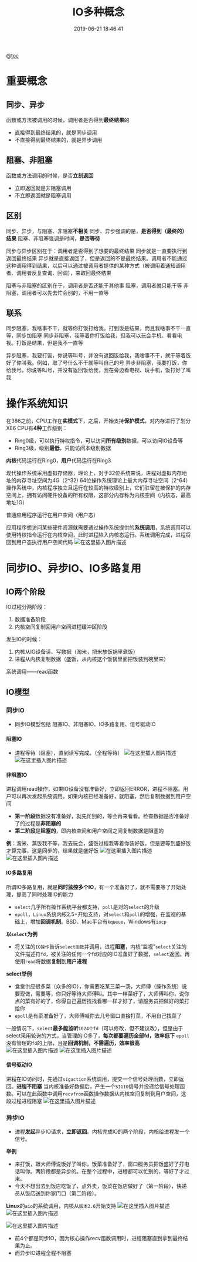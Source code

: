 ﻿---
title: IO多种概念
date: 2019-06-21 18:46:41
categories:
- web
tags:
- web
---
@[toc](IO)
# 重要概念
## 同步、异步
函数或方法被调用的时候，调用者是否得到**最终结果**的
- 直接得到最终结果的，就是同步调用
- 不直接得到最终结果的，就是异步调用
## 阻塞、非阻塞
函数或方法调用的时候，是否**立刻返回**
- 立即返回就是非阻塞调用
- 不立即返回就是阻塞调用
## 区别
同步、异步，与阻塞、非阻塞**不相关**
同步、异步强调的是，**是否得到（最终的）结果**
阻塞、非阻塞强调是时间，**是否等待**

同步与异步区别在于：调用者是否得到了想要的最终结果
同步就是一直要执行到返回最终结果
异步就是直接返回了，但是返回的不是最终结果。调用者不能通过这种调用得到结果，以后可以通过被调用者提供的某种方式（被调用着通知调用者、调用者反复查询、回调），来取回最终结果

阻塞与非阻塞的区别在于，调用者是否还能干其他事
阻塞，调用者就只能干等
非阻塞，调用者可以先去忙会别的，不用一直等
## 联系
同步阻塞，我啥事不干，就等你打饭打给我。打到饭是结果，而且我啥事不干一直等，同步加阻塞
同步非阻塞，我等着你打饭给我，但我可以玩会手机、看看电视。打饭是结果，但是我不一直等


异步阻塞，我要打饭，你说等叫号，并没有返回饭给我，我啥事不干，就干等着饭好了你叫我。例如，取了号什么不干就等叫自己的号
异步非阻塞，我要打饭，你给我号，你说等叫号，并没有返回饭给我，我在旁边看电视、玩手机，饭打好了叫我
# 操作系统知识
在386之前，CPU工作在**实模式**下，之后，开始支持**保护模式**，对内存进行了划分
X86 CPU有**4种**工作级别：
- Ring0级，可以执行特权指令，可以访问**所有级别**数据，可以访问IO设备等
- Ring3级，级别**最低**，只能访问本级别数据

**内核**代码运行在Ring0，**用户**代码运行在Ring3

现代操作系统采用虚拟存储器，理论上，对于32位系统来说，进程对虚拟内存地址的内存寻址空间为4G（2^32)
64位操作系统理论上最大内存寻址空间（2^64）
操作系统中，内核程序独立且运行在较高的特权级别上，它们驻留在被保护的内存空间上，拥有访问硬件设备的所有权限，这部分内存称为内核空间（内核态，最高地址1G）

普通应用程序运行在用户空间（用户态）

应用程序想访问某些硬件资源就需要通过操作系统提供的**系统调用**，系统调用可以使用特权指令运行在内核空间，此时进程陷入内核态运行。系统调用完成，进程将回到用户态执行用户空间代码
![在这里插入图片描述](https://img-blog.csdnimg.cn/20190618142656425.png?x-oss-process=image/watermark,type_ZmFuZ3poZW5naGVpdGk,shadow_10,text_aHR0cHM6Ly9ibG9nLmNzZG4ubmV0L3B5dGhvbl9scXg=,size_16,color_FFFFFF,t_70)
# 同步IO、异步IO、IO多路复用
## IO两个阶段
IO过程分两阶段：
1. 数据准备阶段
2. 内核空间复制回用户空间进程缓冲区阶段

发生IO的时候：
1. 内核从IO设备读、写数据（淘米，把米放饭锅里煮饭）
2. 进程从内核复制数据（盛饭，从内核这个饭锅里面把饭装到碗里来）

系统调用——read函数
## IO模型
### 同步IO
- 同步IO模型包括 阻塞IO、非阻塞IO、IO多路复用、信号驱动IO
#### 阻塞IO
- 进程等待（阻塞），直到读写完成。（全程等待）
![在这里插入图片描述](https://img-blog.csdnimg.cn/20190618125038147.png?x-oss-process=image/watermark,type_ZmFuZ3poZW5naGVpdGk,shadow_10,text_aHR0cHM6Ly9ibG9nLmNzZG4ubmV0L3B5dGhvbl9scXg=,size_16,color_FFFFFF,t_70)
![在这里插入图片描述](https://img-blog.csdnimg.cn/20190618125055852.png?x-oss-process=image/watermark,type_ZmFuZ3poZW5naGVpdGk,shadow_10,text_aHR0cHM6Ly9ibG9nLmNzZG4ubmV0L3B5dGhvbl9scXg=,size_16,color_FFFFFF,t_70)
#### 非阻塞IO
进程调用read操作，如果IO设备没有准备好，立即返回ERROR，进程不阻塞。用户可以再次发起系统调用，如果内核已经准备好，就阻塞，然后复制数据到用户空间

- **第一阶段**数据没有准备好，就先忙别的，等会再来看看。检查数据是否准备好了的过程是**非阻塞的**
- **第二阶段**是**阻塞的**，即内核空间和用户空间之间复制数据是阻塞的

**例**：淘米、蒸饭我不等，我去玩会，盛饭过程我等着你装好饭，但是要等到盛好饭才算完事，这是同步的，结果就是盛好饭
![在这里插入图片描述](https://img-blog.csdnimg.cn/20190618125507742.png?x-oss-process=image/watermark,type_ZmFuZ3poZW5naGVpdGk,shadow_10,text_aHR0cHM6Ly9ibG9nLmNzZG4ubmV0L3B5dGhvbl9scXg=,size_16,color_FFFFFF,t_70)
![在这里插入图片描述](https://img-blog.csdnimg.cn/20190618125519799.png?x-oss-process=image/watermark,type_ZmFuZ3poZW5naGVpdGk,shadow_10,text_aHR0cHM6Ly9ibG9nLmNzZG4ubmV0L3B5dGhvbl9scXg=,size_16,color_FFFFFF,t_70)
#### IO多路复用
所谓IO多路复用，就是**同时监控多个IO**，有一个准备好了，就不需要等了开始处理，提高了同时处理IO的能力

- `select`几乎所有操作系统平台都支持，`poll`是对的`select`的升级
- `epoll`，`Linux`系统内核2.5+开始支持，对`select`和`poll`的增强，在监视的基础上，增加**回调机制**。BSD、Mac平台有`kqueue`，Windows有`iocp`

**以`select`为例**
- 将关注的`IO操作`告诉`select函数`并调用，进程**阻塞**，内核“监视”`select`关注的文件描述符`fd`，被关注的任何一个fd对应的IO准备好了数据，`select`返回。再使用`read`将数据**复制**到**用户进程**

**select举例**
- 食堂供应很多菜（众多的IO），你需要吃某三菜一汤，大师傅（操作系统）说要现做，需要等，你只好等待大师傅叫。其中一样菜好了，大师傅叫你，说你点的菜有好的了，你得自己遍历找找看哪一样才好了，请服务员把做好的菜打给你
- `epoll`是有菜准备好了，大师傅喊你去几号窗口直接打菜，不用自己找菜了

一般情况下，`select`**最多能监听**`1024个fd`（可以修改，但不建议改），但是由于select采用轮询的方式，当管理的IO多了，**每次都要遍历全部fd，效率低下**
`epoll`没有管理的`fd`的上限，且是**回调机制，不需遍历，效率很高**
![在这里插入图片描述](https://img-blog.csdnimg.cn/20190618125914993.png?x-oss-process=image/watermark,type_ZmFuZ3poZW5naGVpdGk,shadow_10,text_aHR0cHM6Ly9ibG9nLmNzZG4ubmV0L3B5dGhvbl9scXg=,size_16,color_FFFFFF,t_70)
![在这里插入图片描述](https://img-blog.csdnimg.cn/20190618130615746.png?x-oss-process=image/watermark,type_ZmFuZ3poZW5naGVpdGk,shadow_10,text_aHR0cHM6Ly9ibG9nLmNzZG4ubmV0L3B5dGhvbl9scXg=,size_16,color_FFFFFF,t_70)
#### 信号驱动IO
进程在IO访问时，先通过`sigaction`系统调用，提交一个信号处理函数，立即返回。**进程不阻塞**
当内核准备好数据后，产生一个`SIGIO`信号并投递给信号处理函数。可以在此函数中调用`recvfrom`函数操作数据从内核空间复制到用户空间，这段过程进程阻塞
![在这里插入图片描述](https://img-blog.csdnimg.cn/2019061814273937.png?x-oss-process=image/watermark,type_ZmFuZ3poZW5naGVpdGk,shadow_10,text_aHR0cHM6Ly9ibG9nLmNzZG4ubmV0L3B5dGhvbl9scXg=,size_16,color_FFFFFF,t_70)
### 异步IO
- 进程**发起**异步IO请求，**立即返回**。内核完成IO的两个阶段，内核给进程发一个信号。

**举例**
- 来打饭，跟大师傅说饭好了叫你，饭菜准备好了，窗口服务员把饭盛好了打电话叫你。两阶段都是异步的。在整个过程中，进程都可以忙别的，等好了才过来。
- 今天不想出去到饭店吃饭了，点外卖，饭菜在饭店做好了（第一阶段），快递员从饭店送到你家门口（第二阶段）。

**Linux**的`aio`的系统调用，内核从`版本2.6`开始支持
![在这里插入图片描述](https://img-blog.csdnimg.cn/20190618131317375.png?x-oss-process=image/watermark,type_ZmFuZ3poZW5naGVpdGk,shadow_10,text_aHR0cHM6Ly9ibG9nLmNzZG4ubmV0L3B5dGhvbl9scXg=,size_16,color_FFFFFF,t_70)
![在这里插入图片描述](https://img-blog.csdnimg.cn/20190618131325740.png?x-oss-process=image/watermark,type_ZmFuZ3poZW5naGVpdGk,shadow_10,text_aHR0cHM6Ly9ibG9nLmNzZG4ubmV0L3B5dGhvbl9scXg=,size_16,color_FFFFFF,t_70)

![在这里插入图片描述](https://img-blog.csdnimg.cn/20190618142859539.png?x-oss-process=image/watermark,type_ZmFuZ3poZW5naGVpdGk,shadow_10,text_aHR0cHM6Ly9ibG9nLmNzZG4ubmV0L3B5dGhvbl9scXg=,size_16,color_FFFFFF,t_70)
- 前4个都是同步IO，因为核心操作recv函数调用时，进程阻塞直到拿到最终结果为止。
- 而异步IO进程全程不阻塞

